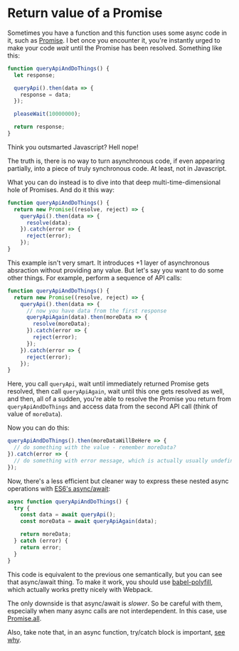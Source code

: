 # Return value of a Promise

Sometimes you have a function and this function uses some async
code in it, such as
[Promise](https://developer.mozilla.org/en-US/docs/Web/JavaScript/Reference/Global_Objects/Promise).
I bet once you encounter it, you're instantly urged to make your
code _wait_ until the Promise has been resolved. Something like
this:

```javascript
function queryApiAndDoThings() {
  let response;

  queryApi().then(data => {
    response = data;
  });

  pleaseWait(10000000);

  return response;
}
```

Think you outsmarted Javascript? Hell nope!

The truth is, there is no way to turn asynchronous code, if even
appearing partially, into a piece of truly synchronous code. At
least, not in Javascript.

What you can do instead is to dive into that deep
multi-time-dimensional hole of Promises. And do it this way:

```javascript
function queryApiAndDoThings() {
  return new Promise((resolve, reject) => {
    queryApi().then(data => {
      resolve(data);
    }).catch(error => {
      reject(error);
    });
}
```

This example isn't very smart. It introduces +1 layer of
asynchronous absraction without providing any value. But let's
say you want to do some other things. For example, perform a
sequence of API calls:

```javascript
function queryApiAndDoThings() {
  return new Promise((resolve, reject) => {
    queryApi().then(data => {
      // now you have data from the first response
      queryApiAgain(data).then(moreData => {
        resolve(moreData);
      }).catch(error => {
        reject(error);
      });
    }).catch(error => {
      reject(error);
    });
}
```

Here, you call `queryApi`, wait until immediately returned
Promise gets resolved, then call `queryApiAgain`, wait until this
one gets resolved as well, and then, all of a sudden, you're able
to resolve the Promise you return from `queryApiAndDoThings` and
access data from the second API call (think of value of
`moreData`).

Now you can do this:

```javascript
queryApiAndDoThings().then(moreDataWillBeHere => {
  // do something with the value - remember moreData?
}).catch(error => {
  // do something with error message, which is actually usually undefined
});
```

Now, there's a less efficient but cleaner way to express these
nested async operations with [ES6's
async/await](https://developer.mozilla.org/en-US/docs/Web/JavaScript/Reference/Statements/async_function):

```javascript
async function queryApiAndDoThings() {
  try {
    const data = await queryApi();
    const moreData = await queryApiAgain(data);

    return moreData;
  } catch (error) {
    return error;
  }
}
```

This code is equivalent to the previous one semantically, but you
can see that async/await thing. To make it work, you should use
[babel-polyfill](https://babeljs.io/docs/usage/polyfill/), which
actually works pretty nicely with Webpack.

The only downside is that async/await is _slower_. So be careful
with them, especially when many async calls are not
interdependent. In this case, use
[Promise.all](https://developer.mozilla.org/en-US/docs/Web/JavaScript/Reference/Global_Objects/Promise/all).

Also, take note that, in an async function, try/catch block is
important, [see
why](asynchronous-functions-should-have-try-catch.md).
